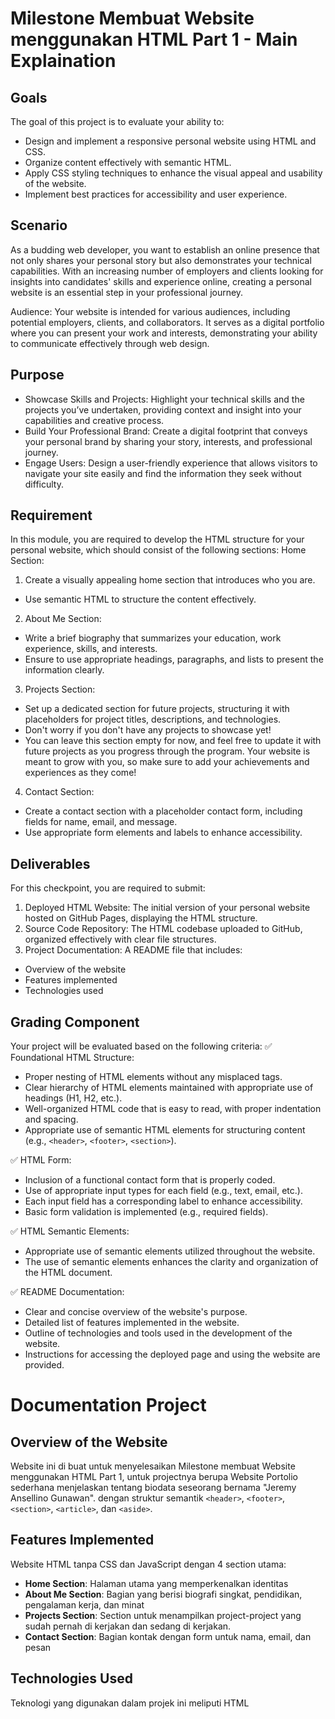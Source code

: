 # Milestone Membuat Website menggunakan HTML Part 1 - Main Explaination

## Goals

The goal of this project is to evaluate your ability to:

- Design and implement a responsive personal website using HTML and CSS.
- Organize content effectively with semantic HTML.
- Apply CSS styling techniques to enhance the visual appeal and usability of the website.
- Implement best practices for accessibility and user experience.

## Scenario

As a budding web developer, you want to establish an online presence that not only shares your personal story but also demonstrates your technical capabilities. With an increasing number of employers and clients looking for insights into candidates' skills and experience online, creating a personal website is an essential step in your professional journey.

Audience: Your website is intended for various audiences, including potential employers, clients, and collaborators. It serves as a digital portfolio where you can present your work and interests, demonstrating your ability to communicate effectively through web design.

## Purpose

- Showcase Skills and Projects: Highlight your technical skills and the projects you’ve undertaken, providing context and insight into your capabilities and creative process.
- Build Your Professional Brand: Create a digital footprint that conveys your personal brand by sharing your story, interests, and professional journey.
- Engage Users: Design a user-friendly experience that allows visitors to navigate your site easily and find the information they seek without difficulty.

## Requirement

In this module, you are required to develop the HTML structure for your personal website, which should consist of the following sections:
Home Section:

1. Create a visually appealing home section that introduces who you are.

- Use semantic HTML to structure the content effectively.

2. About Me Section:

- Write a brief biography that summarizes your education, work experience, skills, and interests.
- Ensure to use appropriate headings, paragraphs, and lists to present the information clearly.

3. Projects Section:

- Set up a dedicated section for future projects, structuring it with placeholders for project titles, descriptions, and technologies.
- Don't worry if you don't have any projects to showcase yet!
- You can leave this section empty for now, and feel free to update it with future projects as you progress through the program. Your website is meant to grow with you, so make sure to add your achievements and experiences as they come!

4. Contact Section:

- Create a contact section with a placeholder contact form, including fields for name, email, and message.
- Use appropriate form elements and labels to enhance accessibility.

## Deliverables

For this checkpoint, you are required to submit:

1. Deployed HTML Website: The initial version of your personal website hosted on GitHub Pages, displaying the HTML structure.
2. Source Code Repository: The HTML codebase uploaded to GitHub, organized effectively with clear file structures.
3. Project Documentation: A README file that includes:

- Overview of the website
- Features implemented
- Technologies used

## Grading Component

Your project will be evaluated based on the following criteria:
✅ Foundational HTML Structure:

- Proper nesting of HTML elements without any misplaced tags.
- Clear hierarchy of HTML elements maintained with appropriate use of headings (H1, H2, etc.).
- Well-organized HTML code that is easy to read, with proper indentation and spacing.
- Appropriate use of semantic HTML elements for structuring content (e.g., `<header>`, `<footer>`, `<section>`).

✅ HTML Form:

- Inclusion of a functional contact form that is properly coded.
- Use of appropriate input types for each field (e.g., text, email, etc.).
- Each input field has a corresponding label to enhance accessibility.
- Basic form validation is implemented (e.g., required fields).

✅ HTML Semantic Elements:

- Appropriate use of semantic elements utilized throughout the website.
- The use of semantic elements enhances the clarity and organization of the HTML document.

✅ README Documentation:

- Clear and concise overview of the website's purpose.
- Detailed list of features implemented in the website.
- Outline of technologies and tools used in the development of the website.
- Instructions for accessing the deployed page and using the website are provided.

# Documentation Project

## Overview of the Website

Website ini di buat untuk menyelesaikan Milestone membuat Website menggunakan HTML Part 1, untuk projectnya berupa Website Portolio sederhana menjelaskan tentang biodata seseorang bernama "Jeremy Ansellino Gunawan". dengan struktur semantik `<header>`, `<footer>`, `<section>`, `<article>`, dan `<aside>`.

## Features Implemented

Website HTML tanpa CSS dan JavaScript dengan 4 section utama:

- **Home Section**: Halaman utama yang memperkenalkan identitas
- **About Me Section**: Bagian yang berisi biografi singkat, pendidikan, pengalaman kerja, dan minat
- **Projects Section**: Section untuk menampilkan project-project yang sudah pernah di kerjakan dan sedang di kerjakan.
- **Contact Section**: Bagian kontak dengan form untuk nama, email, dan pesan

## Technologies Used

Teknologi yang digunakan dalam projek ini meliputi HTML
